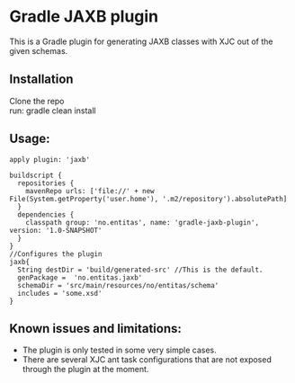 Gradle JAXB plugin
==================

This is a Gradle plugin for generating JAXB classes with XJC out of the given schemas.

Installation 
------------
Clone the repo  
run: gradle clean install  

Usage:  
------

    apply plugin: 'jaxb'

    buildscript {
      repositories {
        mavenRepo urls: ['file://' + new File(System.getProperty('user.home'), '.m2/repository').absolutePath]
      }
      dependencies {
        classpath group: 'no.entitas', name: 'gradle-jaxb-plugin', version: '1.0-SNAPSHOT'
      }
    }
    //Configures the plugin
    jaxb{
      String destDir = 'build/generated-src' //This is the default.
      genPackage =  'no.entitas.jaxb'
      schemaDir = 'src/main/resources/no/entitas/schema'
      includes = 'some.xsd'
    }

Known issues and limitations:  
----------------------------
* The plugin is only tested in some very simple cases.   
* There are several XJC ant task configurations that are not exposed through the plugin at the moment.